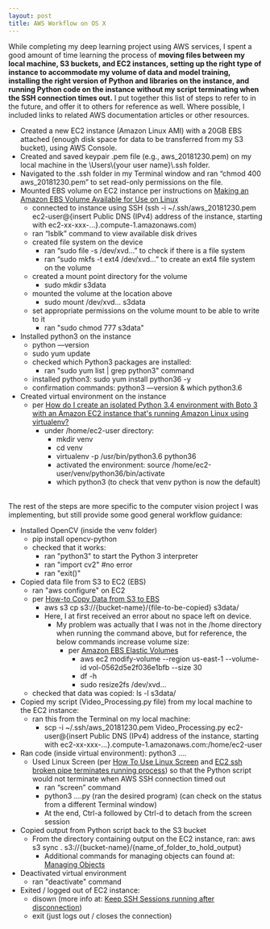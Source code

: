 ```yaml
---
layout: post
title: AWS Workflow on OS X
---
```


While completing my deep learning project using AWS services, I spent a good amount of time learning the process of **moving files between my local machine, S3 buckets, and EC2 instances, setting up the right type of instance to accommodate my volume of data and model training, installing the right version of Python and libraries on the instance, and running Python code on the instance without my script terminating when the SSH connection times out.**  I put together this list of steps to refer to in the future, and offer it to others for reference as well.  Where possible, I included links to related AWS documentation articles or other resources.

<ul class="ul custom">
<li>Created a new EC2 instance (Amazon Linux AMI) with a 20GB EBS attached (enough disk space for data to be transferred from my S3 bucket), using AWS Console.</li>
<li>Created and saved keypair .pem file (e.g., aws_20181230.pem) on my local machine in the \Users\{your user name}\.ssh folder.</li>
<li>Navigated to the .ssh folder in my Terminal window and ran “chmod 400 aws_20181230.pem” to set read-only permissions on the file.</li>
<li>Mounted EBS volume on EC2 instance per instructions on <a href="https://docs.aws.amazon.com/en_pv/AWSEC2/latest/UserGuide/ebs-using-volumes.html">Making an Amazon EBS Volume Available for Use on Linux</a>
  <ul class="ul custom">
  <li>connected to instance using SSH (ssh -i ~/.ssh/aws_20181230.pem ec2-user@{insert Public DNS (IPv4) address of the instance, starting with ec2-xx-xxx-...}.compute-1.amazonaws.com)</li>
  <li>ran “lsblk” command to view available disk drives</li>
  <li>created file system on the device
    <ul class="ul custom">
    <li>ran “sudo file -s /dev/xvd…” to check if there is a file system</li>
    <li>ran “sudo mkfs -t ext4 /dev/xvd…” to create an ext4 file system on the volume</li>
    </ul>
  </li>
  <li>created a mount point directory for the volume
    <ul class="ul custom">
    <li>sudo mkdir s3data</li>
    </ul>
  </li>
  <li>mounted the volume at the location above
    <ul class="ul custom">
    <li>sudo mount /dev/xvd… s3data</li>
    </ul>
  </li>
  <li>set appropriate permissions on the volume mount to be able to write to it
    <ul class="ul custom">
    <li>ran "sudo chmod 777 s3data"</li>
    </ul>
  </li>
  </ul>
</li>
<li>Installed python3 on the instance
  <ul class="ul custom">
  <li>python —version</li>
  <li>sudo yum update</li>
  <li>checked which Python3 packages are installed:
    <ul class="ul custom">
    <li>ran "sudo yum list | grep python3" command</li>
    </ul>
  </li>
  <li>installed python3: sudo yum install python36 -y</li>
  <li>confirmation commands: python3 —version & which python3.6</li>
  </ul>
</li>
<li>Created virtual environment on the instance
  <ul class="ul custom">
  <li>per <a href="https://aws.amazon.com/premiumsupport/knowledge-center/ec2-linux-python34-boto3/">How do I create an isolated Python 3.4 environment with Boto 3 with an Amazon EC2 instance that's running Amazon Linux using virtualenv?</a>
    <ul class="ul custom">
    <li>under /home/ec2-user directory:
      <ul class="ul custom">
      <li>mkdir venv</li>
      <li>cd venv</li>
      <li>virtualenv -p /usr/bin/python3.6 python36</li>
      <li>activated the environment: source /home/ec2-user/venv/python36/bin/activate</li>
      <li>which python3 (to check that venv python is now the default)</li>
      </ul>
    </li>
    </ul>
  </li>
  </ul>
</li>
</ul>
<br>
The rest of the steps are more specific to the computer vision project I was implementing, but still provide some good general workflow guidance:
<ul class="ul custom">
<li>Installed OpenCV (inside the venv folder)
  <ul class="ul custom">
  <li>pip install opencv-python</li>
  <li>checked that it works:
    <ul class="ul custom">
    <li>ran "python3" to start the Python 3 interpreter</li>
    <li>ran "import cv2" #no error</li>
    <li>ran "exit()"</li>
    </ul>
  </li>
  </ul>
</li>
<li>Copied data file from S3 to EC2 (EBS)
  <ul class="ul custom">
  <li>ran "aws configure" on EC2</li>
  <li>per <a href="https://n2ws.com/blog/how-to-guides/how-to-copy-data-from-s3-to-ebs">How-to Copy Data from S3 to EBS</a>
    <ul class="ul custom">
    <li>aws s3 cp s3://{bucket-name}/{file-to-be-copied} s3data/</li>
    <li>Here, I at first received an error about no space left on device.
      <ul class="ul custom">
      <li>My problem was actually that I was not in the /home directory when running the command above, but for reference, the below commands increase volume size:
        <ul class="ul custom">
        <li>per <a href="https://docs.aws.amazon.com/AWSEC2/latest/UserGuide/ebs-modify-volume.html">Amazon EBS Elastic Volumes</a>
          <ul class="ul custom">
          <li>aws ec2 modify-volume --region us-east-1 --volume-id vol-0562d5e2f036e1bfb --size 30</li>
          <li>df -h</li>
          <li>sudo resize2fs /dev/xvd…</li>
          </ul>
        </li>
        </ul>
      </li>
      </ul>
    </li>
    </ul>
    <li>checked that data was copied: ls -l s3data/</li>
  </li>
  </ul>
</li>
<li>Copied my script (Video_Processing.py file) from my local machine to the EC2 instance:
  <ul class="ul custom">
  <li>ran this from the Terminal on my local machine:
    <ul class="ul custom">
    <li>scp -i ~/.ssh/aws_20181230.pem Video_Processing.py ec2-user@{insert Public DNS (IPv4) address of the instance, starting with ec2-xx-xxx-...}.compute-1.amazonaws.com:/home/ec2-user</li>
    </ul>
  </li>
  </ul>
</li>
<li>Ran code (inside virtual environment): python3 ….
  <ul class="ul custom">
  <li>Used Linux Screen (per <a href="https://linuxize.com/post/how-to-use-linux-screen">How To Use Linux Screen</a> and <a href="https://stackoverflow.com/questions/37796392/ec2-ssh-broken-pipe-terminates-running-process?rq=1">EC2 ssh broken pipe terminates running process</a>) so that the Python script would not terminate when AWS SSH connection timed out
    <ul class="ul custom">
    <li>ran “screen” command</li>
    <li>python3 ….py (ran the desired program) (can check on the status from a different Terminal window)</li>
    <li>At the end, Ctrl-a followed by Ctrl-d to detach from the screen session</li>
    </ul>
  </li>
  </ul>
</li>
<li>Copied output from Python script back to the S3 bucket
  <ul class="ul custom">
  <li>From the directory containing output on the EC2 instance, ran: aws s3 sync . s3://{bucket-name}/{name_of_folder_to_hold_output}
    <ul class="ul custom">
    <li>Additional commands for managing objects can found at: <a href="https://docs.aws.amazon.com/cli/latest/userguide/cli-services-s3-commands.html#using-s3-commands-managing-objects">Managing Objects</a></li>
    </ul>
  </li>
  </ul>
</li>
<li>Deactivated virtual environment
  <ul class="ul custom">
  <li>ran "deactivate" command</li>
  </ul>
</li>
<li>Exited / logged out of EC2 instance:
  <ul class="ul custom">
  <li>disown (more info at: <a href="https://unix.stackexchange.com/questions/479/keep-ssh-sessions-running-after-disconnection">Keep SSH Sessions running after disconnection</a>)</li>
  <li>exit (just logs out / closes the connection)</li>
  </ul>
</li>
